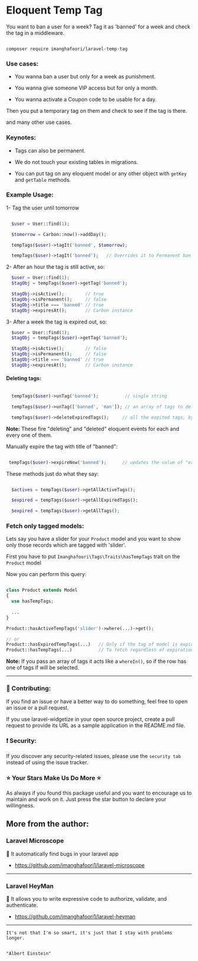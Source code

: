 # Eloquent Temp Tag

You want to ban a user for a week? Tag it as 'banned' for a week and check the tag in a middleware.

```

composer require imanghafoori/laravel-temp-tag

```



### Use cases:

- You wanna ban a user but only for a week as punishment.

- You wanna give someone VIP access but for only a month.

- You wanna activate a Coupon code to be usable for a day.


Then you put a temporary tag on them and check to see if the tag is there.

and many other use cases.


### Keynotes:

- Tags can also be permanent.

- We do not touch your existing tables in migrations.

- You can put tag on any eloquent model or any other object with `getKey` and `getTable` methods.


### Example Usage:

1- Tag the user until tomorrow

```php

  $user = User::find(1);

  $tomorrow = Carbon::now()->addDay();

  tempTags($user)->tagIt('banned', $tomorrow); 

  tempTags($user)->tagIt('banned');   // Overrides it to Permanent ban!

```

2- After an hour the tag is still active, so:

```php
  $user = User::find(1);
  $tagObj = tempTags($user)->getTag('banned');

  $tagObj->isActive();        // true
  $tagObj->isPermanent();     // false
  $tagObj->title === 'banned' // true
  $tagObj->expiresAt();       // Carbon instance

```

3- After a week the tag is expired out, so:

```php
  $user = User::find(1);
  $tagObj = tempTags($user)->getTag('banned');

  $tagObj->isActive();        // false
  $tagObj->isPermanent();     // false
  $tagObj->title === 'banned' // true
  $tagObj->expiresAt();       // Carbon instance

```

#### Deleting tags:

```php

  tempTags($user)->unTag('banned');          // single string

  tempTags($user)->unTag(['banned', 'man']); // an array of tags to delete

  tempTags($user)->deleteExpiredTags();     // all the expited tags, bye bye.

```

**Note:** These fire "deleting" and "deleted" eloquent events for each and every one of them.


Manually expire the tag with title of "banned":

```php

 tempTags($user)->expireNow('banned');      // updates the value of "expire_at" to now()

```


These methods just do what they say:

```php

  $actives = tempTags($user)->getAllActiveTags();

  $expired = tempTags($user)->getAllExpiredTags();

  $expired = tempTags($user)->getAllTags();

```

### Fetch only tagged models:

Lets say you have a slider for your `Product` model and you want to show only those records which are tagged with 'slider'.

First you have to put `Imanghafoori\Tags\Traits\hasTempTags` trait on the `Product` model

Now you can perform this query:
```php

class Product extends Model 
{
  use hasTempTags;
  
  ...
}
```

```php
Product::hasActiveTempTags('slider')->where(...)->get();

// or
Product::hasExpiredTempTags(...)   // Only if the tag of model is expired and it has the specified titie.
Product::hasTempTags(...)          // To fetch regardless of expiration date of tags, only the title matters.
```

**Note:** If you pass an array of tags it acts like a `whereIn()`, so if the row has one of tags if will be selected.

--------------------


### :raising_hand: Contributing:

If you find an issue or have a better way to do something, feel free to open an issue or a pull request.

If you use laravel-widgetize in your open source project, create a pull request to provide its URL as a sample application in the README.md file. 



### :exclamation: Security:

If you discover any security-related issues, please use the `security tab` instead of using the issue tracker.



### :star: Your Stars Make Us Do More :star:

As always if you found this package useful and you want to encourage us to maintain and work on it. Just press the star button to declare your willingness.


## More from the author:


### Laravel Microscope


:gem: It automatically find bugs in your laravel app



- https://github.com/imanghafoori1/laravel-microscope



-------------

### Laravel HeyMan

:gem: It allows you to write expressive code to authorize, validate, and authenticate.


- https://github.com/imanghafoori1/laravel-heyman


--------------


<p align="center">

 
    It's not that I'm so smart, it's just that I stay with problems longer.


    "Albert Einstein"
    

</p>

